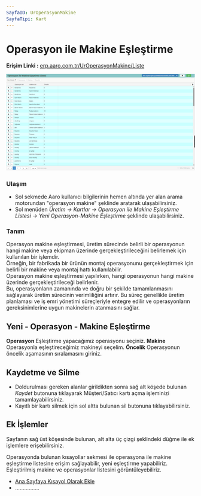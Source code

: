 ```yaml
---
SayfaID: UrOperasyonMakine
SayfaTipi: Kart
---
```


# Operasyon ile Makine Eşleştirme

**Erişim Linki :** [erp.aaro.com.tr/UrOperasyonMakine/Liste](erp.aaro.com.tr/UrOperasyonMakine/Liste)

[![Image](../Uretim/operasyonmakine.png)](Uretim)

### Ulaşım

- Sol sekmede Aaro kullanıcı bilgilerinin hemen altında yer alan arama motorundan "operasyon makine" şeklinde aratarak ulaşabilirsiniz.
- Sol menüden *Üretim -> Kartlar -> Operasyon ile Makine Eşleştirme Listesi -> Yeni Operasyon-Makine Eşleştirme* şeklinde ulaşabilirsiniz. 

### Tanım

Operasyon makine eşleştirmesi, üretim sürecinde belirli bir operasyonun hangi makine veya ekipman üzerinde gerçekleştirileceğini belirlemek için kullanılan bir işlemdir.  
Örneğin, bir fabrikada bir ürünün montaj operasyonunu gerçekleştirmek için belirli bir makine veya montaj hattı kullanılabilir.   
Operasyon makine eşleştirmesi yapılırken, hangi operasyonun hangi makine üzerinde gerçekleştirileceği belirlenir.   
Bu, operasyonların zamanında ve doğru bir şekilde tamamlanmasını sağlayarak üretim sürecinin verimliliğini artırır.
Bu süreç genellikle üretim planlaması ve iş emri yönetimi süreçleriyle entegre edilir ve operasyonların gereksinimlerine uygun makinelerin atanmasını sağlar. 

## Yeni - Operasyon - Makine Eşleştirme

**Operasyon** Eşleştirme yapacağımız operasyonu seçiniz.
**Makine** Operasyonla eşleştireceğimiz makineyi seçelim.
**Öncelik** Operasyonun öncelik aşamasının sıralamasını giriniz.

## Kaydetme ve Silme

- Doldurulması gereken alanlar girildikten sonra sağ alt köşede bulunan *Kaydet* butonuna tıklayarak Müşteri/Satıcı kartı açma işleminizi tamamlayabilirsiniz.
- Kayıtlı bir kartı silmek için sol altta bulunan sil butonuna tıklayabilirsiniz.

## Ek İşlemler

 Sayfanın sağ üst köşesinde bulunan, alt alta üç çizgi şeklindeki düğme ile ek işlemlere erişebilirsiniz.

 Operasyonda bulunan kısayollar sekmesi ile operasyona ile makine eşleştirme listesine erişim sağlayabilir, yeni eşleştirme yapabiliriz.
 Eşleştirilmiş makine ve operasyonlar listesini görüntüleyebiliriz.
- [Ana Sayfaya Kısayol Olarak Ekle](../TemelOzellikler/KisaYollaraEkleme.md)
- ................
